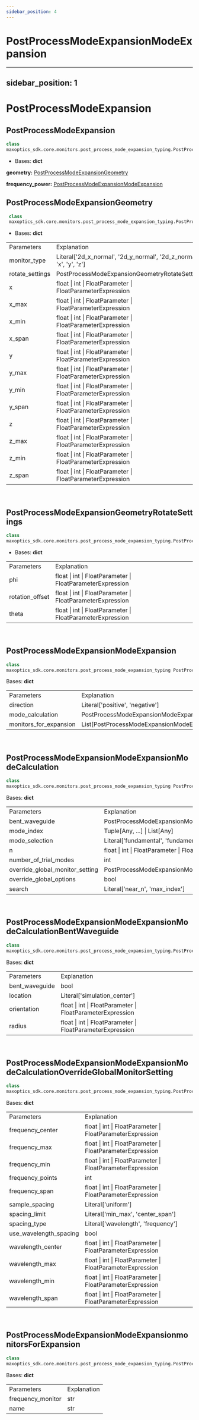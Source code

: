 ```yaml
---
sidebar_position: 4
---
```

# PostProcessModeExpansionModeExpansion

---
sidebar_position: 1
---
# PostProcessModeExpansion


## PostProcessModeExpansion
```py
class
maxoptics_sdk.core.monitors.post_process_mode_expansion_typing.PostProcessModeExpansion(*args, **kwargs)
```

- Bases: **dict**
  
**geometry:** [PostProcessModeExpansionGeometry](#jump1)

**frequency_power:** [PostProcessModeExpansionModeExpansion](#jump2)

<span id="jump1"></span>

## PostProcessModeExpansionGeometry
```py
 class 
 maxoptics_sdk.core.monitors.post_process_mode_expansion_typing.PostProcessModeExpansionGeometry(*args, **kwargs)
```
- Bases: **dict**

<table class="custom-table">
  <tr>
    <td class="typeface">Parameters</td>
    <td class="typeface">Explanation</td>
  </tr>

  <tr>
    <td>monitor_type</td>
    <td>Literal['2d_x_normal', '2d_y_normal', '2d_z_normal', 'x', 'y', 'z']</td>
  </tr>
  <tr>
    <td>rotate_settings</td>
    <td>PostProcessModeExpansionGeometryRotateSettings</td>
  </tr>
  <tr>
    <td>x</td>
    <td>float | int | FloatParameter | FloatParameterExpression</td>
  </tr>
  <tr>
    <td>x_max</td>
    <td>float | int | FloatParameter | FloatParameterExpression</td>
  </tr>
  <tr>
    <td>x_min</td>
    <td>float | int | FloatParameter | FloatParameterExpression</td>
  </tr>
  <tr>
    <td>x_span</td>
    <td>float | int | FloatParameter | FloatParameterExpression</td>
  </tr>
  <tr>
    <td>y</td>
    <td>float | int | FloatParameter | FloatParameterExpression</td>
  </tr>
  <tr>
    <td>y_max</td>
    <td>float | int | FloatParameter | FloatParameterExpression</td>
  </tr>
  <tr>
    <td>y_min</td>
    <td>float | int | FloatParameter | FloatParameterExpression</td>
  </tr>
  <tr>
    <td>y_span</td>
    <td>float | int | FloatParameter | FloatParameterExpression</td>
  </tr>
  <tr>
    <td>z</td>
    <td>float | int | FloatParameter | FloatParameterExpression</td>
  </tr>
  <tr>
    <td>z_max</td>
    <td>float | int | FloatParameter | FloatParameterExpression</td>
  </tr>
  <tr>
    <td>z_min</td>
    <td>float | int | FloatParameter | FloatParameterExpression</td>
  </tr>
  <tr>
    <td>z_span</td>
    <td>float | int | FloatParameter | FloatParameterExpression</td>
  </tr>
</table>
<br/>

## PostProcessModeExpansionGeometryRotateSettings

```py
class 
maxoptics_sdk.core.monitors.post_process_mode_expansion_typing.PostProcessModeExpansionGeometryRotateSettings(*args, **kwargs)
```
- Bases: **dict**

<table class="custom-table">
  <tr>
    <td class="typeface">Parameters</td>
    <td class="typeface">Explanation</td>
  </tr>

  <tr>
    <td>phi</td>
    <td>float | int | FloatParameter | FloatParameterExpression</td>
  </tr>
  <tr>
    <td>rotation_offset</td>
    <td>float | int | FloatParameter | FloatParameterExpression</td>
  </tr>
  <tr>
    <td>theta</td>
    <td>float | int | FloatParameter | FloatParameterExpression</td>
  </tr>
</table>
<br/>

## PostProcessModeExpansionModeExpansion

```py
class 
maxoptics_sdk.core.monitors.post_process_mode_expansion_typing PostProcessModeExpansionModeExpansion(*args, **kwargs)
```
Bases: **dict**

<table class="custom-table">
  <tr>
    <td class="typeface">Parameters</td>
    <td class="typeface">Explanation</td>
  </tr>

  <tr>
    <td>direction</td>
    <td>Literal['positive', 'negative']</td>
  </tr>
  <tr>
    <td>mode_calculation</td>
    <td>PostProcessModeExpansionModeExpansionModeCalculation</td>
  </tr>
  <tr>
    <td>monitors_for_expansion</td>
    <td>List[PostProcessModeExpansionModeExpansionmonitorsForExpansion]</td>
  </tr>
</table>
<br/>

## PostProcessModeExpansionModeExpansionModeCalculation

```py
class 
maxoptics_sdk.core.monitors.post_process_mode_expansion_typing PostProcessModeExpansionModeExpansionModeCalculation(*args, **kwargs)
```
Bases: **dict**

<table class="custom-table">
  <tr>
    <td class="typeface">Parameters</td>
    <td class="typeface">Explanation</td>
  </tr>

  <tr>
    <td>bent_waveguide</td>
    <td>PostProcessModeExpansionModeExpansionModeCalculationBentWaveguide</td>
  </tr>
  <tr>
    <td>mode_index</td>
    <td>Tuple[Any, ...] | List[Any]</td>
  </tr>
  <tr>
    <td>mode_selection</td>
    <td>Literal['fundamental', 'fundamental_TE', 'fundamental_TM', 'user_select']</td>
  </tr>
  <tr>
    <td>n</td>
    <td>float | int | FloatParameter | FloatParameterExpression</td>
  </tr>
  <tr>
    <td>number_of_trial_modes</td>
    <td>int</td>
  </tr>
  <tr>
    <td>override_global_monitor_setting</td>
    <td>PostProcessModeExpansionModeExpansionModeCalculationOverrideGlobalMonitorSetting</td>
  </tr>
  <tr>
    <td>override_global_options</td>
    <td>bool</td>
  </tr>
  <tr>
    <td>search</td>
    <td>Literal['near_n', 'max_index']</td>
  </tr>
</table>
<br/>

## PostProcessModeExpansionModeExpansionModeCalculationBentWaveguide

```py
class 
maxoptics_sdk.core.monitors.post_process_mode_expansion_typing.PostProcessModeExpansionModeExpansionModeCalculationBentWaveguide(*args, **kwargs)
```

Bases: **dict**

<table class="custom-table">
  <tr>
    <td class="typeface">Parameters</td>
    <td class="typeface">Explanation</td>
  </tr>

  <tr>
    <td>bent_waveguide</td>
    <td>bool</td>
  </tr>
  <tr>
    <td>location</td>
    <td>Literal['simulation_center']</td>
  </tr>
  <tr>
    <td>orientation</td>
    <td>float | int | FloatParameter | FloatParameterExpression</td>
  </tr>
  <tr>
    <td>radius</td>
    <td>float | int | FloatParameter | FloatParameterExpression</td>
  </tr>
</table>
<br/>

## PostProcessModeExpansionModeExpansionModeCalculationOverrideGlobalMonitorSetting

```py
class 
maxoptics_sdk.core.monitors.post_process_mode_expansion_typing.PostProcessModeExpansionModeExpansionModeCalculationOverrideGlobalMonitorSetting(*args, **kwargs)
```
Bases: **dict**

<table class="custom-table">
  <tr>
    <td class="typeface">Parameters</td>
    <td class="typeface">Explanation</td>
  </tr>

  <tr>
    <td>frequency_center</td>
    <td>float | int | FloatParameter | FloatParameterExpression</td>
  </tr>
  <tr>
    <td>frequency_max</td>
    <td>float | int | FloatParameter | FloatParameterExpression</td>
  </tr>
  <tr>
    <td>frequency_min</td>
    <td>float | int | FloatParameter | FloatParameterExpression</td>
  </tr>
  <tr>
    <td>frequency_points</td>
    <td>int</td>
  </tr>
  <tr>
    <td>frequency_span</td>
    <td>float | int | FloatParameter | FloatParameterExpression</td>
  </tr>
  <tr>
    <td>sample_spacing</td>
    <td>Literal['uniform']</td>
  </tr>
  <tr>
    <td>spacing_limit</td>
    <td>Literal['min_max', 'center_span']</td>
  </tr>
  <tr>
    <td>spacing_type</td>
    <td>Literal['wavelength', 'frequency']</td>
  </tr>
  <tr>
    <td>use_wavelength_spacing</td>
    <td>bool</td>
  </tr>
  <tr>
    <td>wavelength_center</td>
    <td>float | int | FloatParameter | FloatParameterExpression</td>
  </tr>
  <tr>
    <td>wavelength_max</td>
    <td>float | int | FloatParameter | FloatParameterExpression</td>
  </tr>
  <tr>
    <td>wavelength_min</td>
    <td>float | int | FloatParameter | FloatParameterExpression</td>
  </tr>
  <tr>
    <td>wavelength_span</td>
    <td>float | int | FloatParameter | FloatParameterExpression</td>
  </tr>
</table>
<br/>

## PostProcessModeExpansionModeExpansionmonitorsForExpansion

```py
class 
maxoptics_sdk.core.monitors.post_process_mode_expansion_typing.PostProcessModeExpansionModeExpansionmonitorsForExpansion(*args, **kwargs)
```

Bases: **dict**

<table class="custom-table">
  <tr>
    <td class="typeface">Parameters</td>
    <td class="typeface">Explanation</td>
  </tr>

  <tr>
    <td>frequency_monitor</td>
    <td>str</td>
  </tr>
  <tr>
    <td>name</td>
    <td>str</td>
  </tr>
</table>

